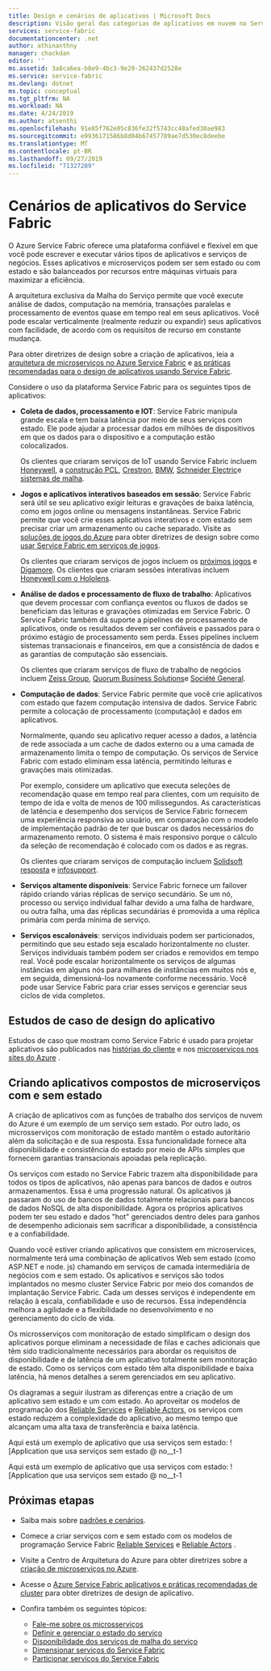 ```yaml
---
title: Design e cenários de aplicativos | Microsoft Docs
description: Visão geral das categorias de aplicativos em nuvem no Service Fabric. Discute o design de aplicativo que usa serviços com e sem monitoração de estado.
services: service-fabric
documentationcenter: .net
author: athinanthny
manager: chackdan
editor: ''
ms.assetid: 3a8ca6ea-b8e9-4bc3-9e20-262437d2528e
ms.service: service-fabric
ms.devlang: dotnet
ms.topic: conceptual
ms.tgt_pltfrm: NA
ms.workload: NA
ms.date: 4/24/2019
ms.author: atsenthi
ms.openlocfilehash: 91e85f762e05c836fe32f5743cc48afed30ae983
ms.sourcegitcommit: e9936171586b8d04b67457789ae7d530ec8deebe
ms.translationtype: MT
ms.contentlocale: pt-BR
ms.lasthandoff: 09/27/2019
ms.locfileid: "71327289"
---
```

# <a name="service-fabric-application-scenarios"></a>Cenários de aplicativos do Service Fabric
O Azure Service Fabric oferece uma plataforma confiável e flexível em que você pode escrever e executar vários tipos de aplicativos e serviços de negócios. Esses aplicativos e microserviços podem ser sem estado ou com estado e são balanceados por recursos entre máquinas virtuais para maximizar a eficiência. 

A arquitetura exclusiva da Malha do Serviço permite que você execute análise de dados, computação na memória, transações paralelas e processamento de eventos quase em tempo real em seus aplicativos. Você pode escalar verticalmente (realmente reduzir ou expandir) seus aplicativos com facilidade, de acordo com os requisitos de recurso em constante mudança.

Para obter diretrizes de design sobre a criação de aplicativos, leia a [arquitetura de microserviços no Azure Service Fabric](https://docs.microsoft.com/azure/architecture/reference-architectures/microservices/service-fabric) e [as práticas recomendadas para o design de aplicativos usando Service Fabric](service-fabric-best-practices-applications.md).

Considere o uso da plataforma Service Fabric para os seguintes tipos de aplicativos:

* **Coleta de dados, processamento e IOT**: Service Fabric manipula grande escala e tem baixa latência por meio de seus serviços com estado. Ele pode ajudar a processar dados em milhões de dispositivos em que os dados para o dispositivo e a computação estão colocalizados.

    Os clientes que criaram serviços de IoT usando Service Fabric incluem [Honeywell](https://customers.microsoft.com/story/honeywell-builds-microservices-based-thermostats-on-azure), a [construção PCL](https://customers.microsoft.com/story/pcl-construction-professional-services-azure), [Crestron](https://customers.microsoft.com/story/crestron-partner-professional-services-azure), [BMW](https://customers.microsoft.com/story/bmw-enables-driver-mobility-via-azure-service-fabric/), [Schneider Electric](https://customers.microsoft.com/story/schneider-electric-powers-engergy-solutions-on-azure-service-fabric)e [sistemas de malha](https://customers.microsoft.com/story/mesh-systems-lights-up-the-market-with-iot-based-azure-solutions).

* **Jogos e aplicativos interativos baseados em sessão**: Service Fabric será útil se seu aplicativo exigir leituras e gravações de baixa latência, como em jogos online ou mensagens instantâneas. Service Fabric permite que você crie esses aplicativos interativos e com estado sem precisar criar um armazenamento ou cache separado. Visite as [soluções de jogos do Azure](https://azure.microsoft.com/solutions/gaming/) para obter diretrizes de design sobre como [usar Service Fabric em serviços de jogos](https://docs.microsoft.com/gaming/azure/reference-architectures/multiplayer-synchronous-sf).

    Os clientes que criaram serviços de jogos incluem os [próximos jogos](https://customers.microsoft.com/story/next-games-media-telecommunications-azure) e [Digamore](https://customers.microsoft.com/story/digamore-entertainment-scores-with-a-new-gaming-platform-based-on-azure-service-fabric/). Os clientes que criaram sessões interativas incluem [Honeywell com o Hololens](https://customers.microsoft.com/story/honeywell-manufacturing-hololens).

* **Análise de dados e processamento de fluxo de trabalho**: Aplicativos que devem processar com confiança eventos ou fluxos de dados se beneficiam das leituras e gravações otimizadas em Service Fabric. O Service Fabric também dá suporte a pipelines de processamento de aplicativos, onde os resultados devem ser confiáveis e passados para o próximo estágio de processamento sem perda. Esses pipelines incluem sistemas transacionais e financeiros, em que a consistência de dados e as garantias de computação são essenciais.

    Os clientes que criaram serviços de fluxo de trabalho de negócios incluem [Zeiss Group](https://customers.microsoft.com/story/zeiss-group-focuses-on-azure-service-fabric-for-key-integration-platform), [Quorum Business Solutions](https://customers.microsoft.com/en-us/story/quorum-business-solutions-expand-energy-managemant-solutions-using-azure-service-fabric)e [Société General](https://customers.microsoft.com/en-us/story/societe-generale-speeds-real-time-market-quotes-using-azure-service-fabric).

* **Computação de dados**: Service Fabric permite que você crie aplicativos com estado que fazem computação intensiva de dados. Service Fabric permite a colocação de processamento (computação) e dados em aplicativos. 

   Normalmente, quando seu aplicativo requer acesso a dados, a latência de rede associada a um cache de dados externo ou a uma camada de armazenamento limita o tempo de computação. Os serviços de Service Fabric com estado eliminam essa latência, permitindo leituras e gravações mais otimizadas. 
   
   Por exemplo, considere um aplicativo que executa seleções de recomendação quase em tempo real para clientes, com um requisito de tempo de ida e volta de menos de 100 milissegundos. As características de latência e desempenho dos serviços de Service Fabric fornecem uma experiência responsiva ao usuário, em comparação com o modelo de implementação padrão de ter que buscar os dados necessários do armazenamento remoto. O sistema é mais responsivo porque o cálculo da seleção de recomendação é colocado com os dados e as regras.

    Os clientes que criaram serviços de computação incluem [Solidsoft resposta](https://customers.microsoft.com/story/solidsoft-reply-platform-powers-e-verification-of-pharmaceuticals) e [infosupport](https://customers.microsoft.com/story/service-fabric-customer-profile-info-support-and-fudura).

* **Serviços altamente disponíveis**: Service Fabric fornece um failover rápido criando várias réplicas de serviço secundário. Se um nó, processo ou serviço individual falhar devido a uma falha de hardware, ou outra falha, uma das réplicas secundárias é promovida a uma réplica primária com perda mínima de serviço.

* **Serviços escalonáveis**: serviços individuais podem ser particionados, permitindo que seu estado seja escalado horizontalmente no cluster. Serviços individuais também podem ser criados e removidos em tempo real. Você pode escalar horizontalmente os serviços de algumas instâncias em alguns nós para milhares de instâncias em muitos nós e, em seguida, dimensioná-los novamente conforme necessário. Você pode usar Service Fabric para criar esses serviços e gerenciar seus ciclos de vida completos.

## <a name="application-design-case-studies"></a>Estudos de caso de design do aplicativo
Estudos de caso que mostram como Service Fabric é usado para projetar aplicativos são publicados nas [histórias do cliente](https://customers.microsoft.com/search?sq=%22Azure%20Service%20Fabric%22&ff=&p=0&so=story_publish_date%20desc/) e nos [microserviços nos sites do Azure](https://azure.microsoft.com/solutions/microservice-applications/) .

## <a name="designing-applications-composed-of-stateless-and-stateful-microservices"></a>Criando aplicativos compostos de microserviços com e sem estado
A criação de aplicativos com as funções de trabalho dos serviços de nuvem do Azure é um exemplo de um serviço sem estado. Por outro lado, os microsserviços com monitoração de estado mantêm o estado autoritário além da solicitação e de sua resposta. Essa funcionalidade fornece alta disponibilidade e consistência do estado por meio de APIs simples que fornecem garantias transacionais apoiadas pela replicação. 

Os serviços com estado no Service Fabric trazem alta disponibilidade para todos os tipos de aplicativos, não apenas para bancos de dados e outros armazenamentos. Essa é uma progressão natural. Os aplicativos já passaram do uso de bancos de dados totalmente relacionais para bancos de dados NoSQL de alta disponibilidade. Agora os próprios aplicativos podem ter seu estado e dados "hot" gerenciados dentro deles para ganhos de desempenho adicionais sem sacrificar a disponibilidade, a consistência e a confiabilidade.

Quando você estiver criando aplicativos que consistem em microservices, normalmente terá uma combinação de aplicativos Web sem estado (como ASP.NET e node. js) chamando em serviços de camada intermediária de negócios com e sem estado. Os aplicativos e serviços são todos implantados no mesmo cluster Service Fabric por meio dos comandos de implantação Service Fabric. Cada um desses serviços é independente em relação à escala, confiabilidade e uso de recursos. Essa independência melhora a agilidade e a flexibilidade no desenvolvimento e no gerenciamento do ciclo de vida.

Os microsserviços com monitoração de estado simplificam o design dos aplicativos porque eliminam a necessidade de filas e caches adicionais que têm sido tradicionalmente necessários para abordar os requisitos de disponibilidade e de latência de um aplicativo totalmente sem monitoração de estado. Como os serviços com estado têm alta disponibilidade e baixa latência, há menos detalhes a serem gerenciados em seu aplicativo. 

Os diagramas a seguir ilustram as diferenças entre a criação de um aplicativo sem estado e um com estado. Ao aproveitar os modelos de programação dos [Reliable Services](service-fabric-reliable-services-introduction.md) e [Reliable Actors](service-fabric-reliable-actors-introduction.md), os serviços com estado reduzem a complexidade do aplicativo, ao mesmo tempo que alcançam uma alta taxa de transferência e baixa latência.

Aqui está um exemplo de aplicativo que usa serviços sem estado: ![Application que usa serviços sem estado @ no__t-1

Aqui está um exemplo de aplicativo que usa serviços com estado: ![Application que usa serviços sem estado @ no__t-1

## <a name="next-steps"></a>Próximas etapas

* Saiba mais sobre [padrões e cenários](service-fabric-patterns-and-scenarios.md).

* Comece a criar serviços com e sem estado com os modelos de programação Service Fabric [Reliable Services](service-fabric-reliable-services-quick-start.md) e [Reliable Actors](service-fabric-reliable-actors-get-started.md) .
* Visite a Centro de Arquitetura do Azure para obter diretrizes sobre a [criação de microserviços no Azure](https://docs.microsoft.com/azure/architecture/microservices/).
* Acesse o [Azure Service Fabric aplicativos e práticas recomendadas de cluster](service-fabric-best-practices-overview.md) para obter diretrizes de design de aplicativo.

* Confira também os seguintes tópicos:
  * [Fale-me sobre os microsserviços](service-fabric-overview-microservices.md)
  * [Definir e gerenciar o estado do serviço](service-fabric-concepts-state.md)
  * [Disponibilidade dos serviços de malha do serviço](service-fabric-availability-services.md)
  * [Dimensionar serviços do Service Fabric](service-fabric-concepts-scalability.md)
  * [Particionar serviços do Service Fabric](service-fabric-concepts-partitioning.md)

[Image1]: media/service-fabric-application-scenarios/AppwithStatelessServices.png
[Image2]: media/service-fabric-application-scenarios/AppwithStatefulServices.png
